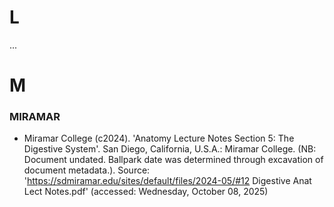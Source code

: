 

# L #

...

# M #

### MIRAMAR ###

* Miramar College (c2024). 'Anatomy Lecture Notes Section 5: The Digestive System'. San Diego, California, U.S.A.: Miramar College. (NB: Document undated. Ballpark date was determined through excavation of document metadata.). Source: 'https://sdmiramar.edu/sites/default/files/2024-05/#12 Digestive Anat Lect Notes.pdf' (accessed: Wednesday, October 08, 2025)

